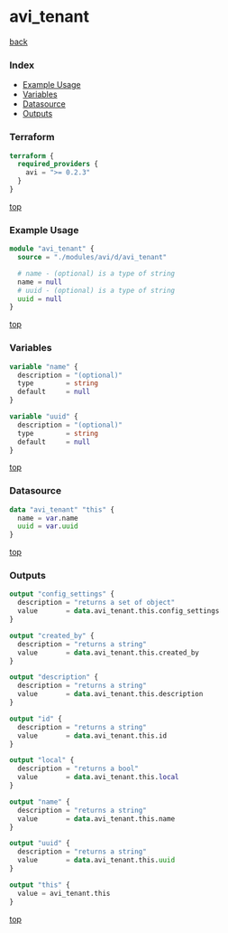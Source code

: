 # avi_tenant

[back](../avi.md)

### Index

- [Example Usage](#example-usage)
- [Variables](#variables)
- [Datasource](#datasource)
- [Outputs](#outputs)

### Terraform

```terraform
terraform {
  required_providers {
    avi = ">= 0.2.3"
  }
}
```

[top](#index)

### Example Usage

```terraform
module "avi_tenant" {
  source = "./modules/avi/d/avi_tenant"

  # name - (optional) is a type of string
  name = null
  # uuid - (optional) is a type of string
  uuid = null
}
```

[top](#index)

### Variables

```terraform
variable "name" {
  description = "(optional)"
  type        = string
  default     = null
}

variable "uuid" {
  description = "(optional)"
  type        = string
  default     = null
}
```

[top](#index)

### Datasource

```terraform
data "avi_tenant" "this" {
  name = var.name
  uuid = var.uuid
}
```

[top](#index)

### Outputs

```terraform
output "config_settings" {
  description = "returns a set of object"
  value       = data.avi_tenant.this.config_settings
}

output "created_by" {
  description = "returns a string"
  value       = data.avi_tenant.this.created_by
}

output "description" {
  description = "returns a string"
  value       = data.avi_tenant.this.description
}

output "id" {
  description = "returns a string"
  value       = data.avi_tenant.this.id
}

output "local" {
  description = "returns a bool"
  value       = data.avi_tenant.this.local
}

output "name" {
  description = "returns a string"
  value       = data.avi_tenant.this.name
}

output "uuid" {
  description = "returns a string"
  value       = data.avi_tenant.this.uuid
}

output "this" {
  value = avi_tenant.this
}
```

[top](#index)